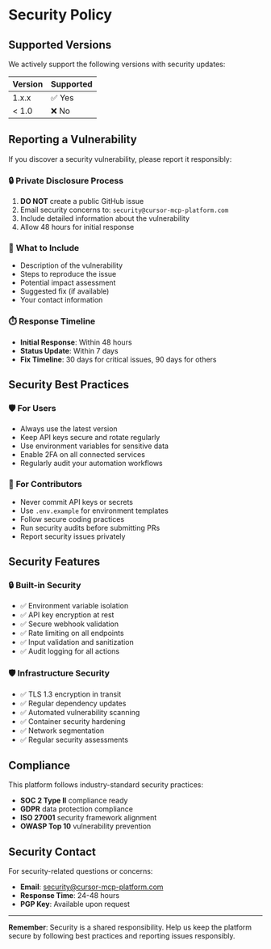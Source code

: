 # Security Policy

## Supported Versions

We actively support the following versions with security updates:

| Version | Supported          |
| ------- | ------------------ |
| 1.x.x   | ✅ Yes             |
| < 1.0   | ❌ No              |

## Reporting a Vulnerability

If you discover a security vulnerability, please report it responsibly:

### 🔒 **Private Disclosure Process**

1. **DO NOT** create a public GitHub issue
2. Email security concerns to: `security@cursor-mcp-platform.com`
3. Include detailed information about the vulnerability
4. Allow 48 hours for initial response

### 📧 **What to Include**

- Description of the vulnerability
- Steps to reproduce the issue
- Potential impact assessment
- Suggested fix (if available)
- Your contact information

### ⏱️ **Response Timeline**

- **Initial Response**: Within 48 hours
- **Status Update**: Within 7 days
- **Fix Timeline**: 30 days for critical issues, 90 days for others

## Security Best Practices

### 🛡️ **For Users**

- Always use the latest version
- Keep API keys secure and rotate regularly
- Use environment variables for sensitive data
- Enable 2FA on all connected services
- Regularly audit your automation workflows

### 🔐 **For Contributors**

- Never commit API keys or secrets
- Use `.env.example` for environment templates
- Follow secure coding practices
- Run security audits before submitting PRs
- Report security issues privately

## Security Features

### 🔒 **Built-in Security**

- ✅ Environment variable isolation
- ✅ API key encryption at rest
- ✅ Secure webhook validation
- ✅ Rate limiting on all endpoints
- ✅ Input validation and sanitization
- ✅ Audit logging for all actions

### 🛡️ **Infrastructure Security**

- ✅ TLS 1.3 encryption in transit
- ✅ Regular dependency updates
- ✅ Automated vulnerability scanning
- ✅ Container security hardening
- ✅ Network segmentation
- ✅ Regular security assessments

## Compliance

This platform follows industry-standard security practices:

- **SOC 2 Type II** compliance ready
- **GDPR** data protection compliance
- **ISO 27001** security framework alignment
- **OWASP Top 10** vulnerability prevention

## Security Contact

For security-related questions or concerns:

- **Email**: security@cursor-mcp-platform.com
- **Response Time**: 24-48 hours
- **PGP Key**: Available upon request

---

**Remember**: Security is a shared responsibility. Help us keep the platform secure by following best practices and reporting issues responsibly.